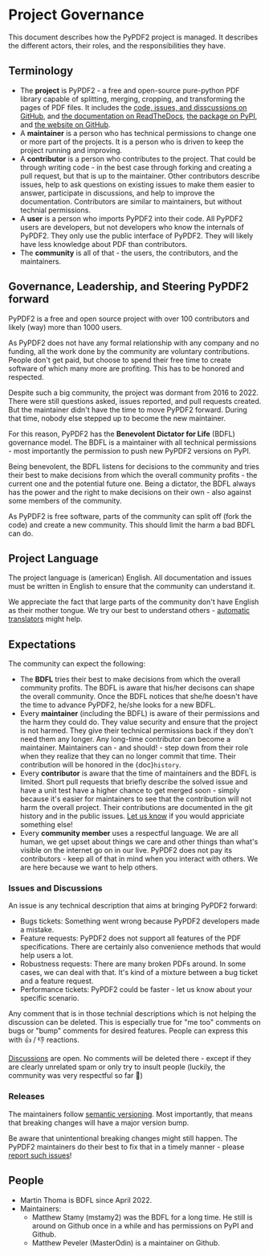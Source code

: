# Project Governance

This document describes how the PyPDF2 project is managed. It describes the
different actors, their roles, and the responsibilities they have.

## Terminology

* The **project** is PyPDF2 - a free and open-source pure-python PDF library
capable of splitting, merging, cropping, and transforming the pages of PDF files.
  It includes the [code, issues, and disscussions on GitHub](https://github.com/py-pdf/PyPDF2),
  and [the documentation on ReadTheDocs](https://pypdf2.readthedocs.io/en/latest/),
  [the package on PyPI](https://pypi.org/project/PyPDF2/), and
  [the website on GitHub](https://py-pdf.github.io/PyPDF2/dev/bench/).
* A **maintainer** is a person who has technical permissions to change one or
  more part of the projects. It is a person who is driven to keep the project running
  and improving.
* A **contributor** is a person who contributes to the project. That could be
  through writing code - in the best case through forking and creating a pull
  request, but that is up to the maintainer. Other contributors describe issues,
  help to ask questions on existing issues to make them easier to answer,
  participate in discussions, and help to improve the documentation. Contributors
  are similar to maintainers, but without technial permissions.
* A **user** is a person who imports PyPDF2 into their code. All PyPDF2 users
  are developers, but not developers who know the internals of PyPDF2. They only
  use the public interface of PyPDF2. They will likely have less knowledge about
  PDF than contributors.
* The **community** is all of that - the users, the contributors, and the maintainers.


## Governance, Leadership, and Steering PyPDF2 forward

PyPDF2 is a free and open source project with over 100 contributors and likely
(way) more than 1000 users.

As PyPDF2 does not have any formal relationship with any company and no funding,
all the work done by the community are voluntary contributions. People don't
get paid, but choose to spend their free time to create software of which
many more are profiting. This has to be honored and respected.

Despite such a big community, the project was dormant from 2016 to 2022.
There were still questions asked, issues reported, and pull requests created.
But the maintainer didn't have the time to move PyPDF2 forward. During that
time, nobody else stepped up to become the new maintainer.

For this reason, PyPDF2 has the **Benevolent Dictator for Life** (BDFL)
governance model. The BDFL is a maintainer with all technical permissions -
most importantly the permission to push new PyPDF2 versions on PyPI.

Being benevolent, the BDFL listens for decisions to the community and tries
their best to make decisions from which the overall community profits - the
current one and the potential future one. Being a dictator, the BDFL always has
the power and the right to make decisions on their own - also against some
members of the community.

As PyPDF2 is free software, parts of the community can split off (fork the code)
and create a new community. This should limit the harm a bad BDFL can do.


## Project Language

The project language is (american) English. All documentation and issues must
be written in English to ensure that the community can understand it.

We appreciate the fact that large parts of the community don't have English
as their mother tongue. We try our best to understand others -
[automatic translators](https://translate.google.com/) might help.


## Expectations

The community can expect the following:

* The **BDFL** tries their best to make decisions from which the overall
  community profits. The BDFL is aware that his/her decisons can shape the
  overall community. Once the BDFL notices that she/he doesn't have the time
  to advance PyPDF2, he/she looks for a new BDFL.
* Every **maintainer** (including the BDFL) is aware of their permissions and
  the harm they could do. They value security and ensure that the project is
  not harmed. They give their technical permissions back if they don't need them
  any longer. Any long-time contributor can become a maintainer. Maintainers
  can - and should! - step down from their role when they realize that they
  can no longer commit that time. Their contribution will be honored in the
  {doc}`history`.
* Every **contributor** is aware that the time of maintainers and the BDFL is
  limited. Short pull requests that briefly describe the solved issue and have
  a unit test have a higher chance to get merged soon - simply because it's
  easier for maintainers to see that the contribution will not harm the overall
  project. Their contributions are documented in the git history and in the
  public issues. [Let us know](https://github.com/py-pdf/PyPDF2/discussions/798)
  if you would appriciate something else!
* Every **community member** uses a respectful language. We are all human, we
  get upset about things we care and other things than what's visible on the
  internet go on in our live. PyPDF2 does not pay its contributors - keep all
  of that in mind when you interact with others. We are here because we want to
  help others.


### Issues and Discussions

An issue is any technical description that aims at bringing PyPDF2 forward:

* Bugs tickets: Something went wrong because PyPDF2 developers made a mistake.
* Feature requests: PyPDF2 does not support all features of the PDF specifications.
  There are certainly also convenience methods that would help users a lot.
* Robustness requests: There are many broken PDFs around. In some cases, we can
  deal with that. It's kind of a mixture between a bug ticket and a feature
  request.
* Performance tickets: PyPDF2 could be faster - let us know about your specific
  scenario.

Any comment that is in those technial descriptions which is not helping the
discussion can be deleted. This is especially true for "me too" comments on bugs
or "bump" comments for desired features. People can express this with 👍 / 👎
reactions.

[Discussions](https://github.com/py-pdf/PyPDF2/discussions) are open. No comments
will be deleted there - except if they are clearly unrelated spam or only
try to insult people (luckily, the community was very respectful so far 🤞)


### Releases

The maintainers follow [semantic versioning](https://semver.org/). Most
importantly, that means that breaking changes will have a major version bump.

Be aware that unintentional breaking changes might still happen. The PyPDF2
maintainers do their best to fix that in a timely manner - please
[report such issues](https://github.com/py-pdf/PyPDF2/issues)!


## People

* Martin Thoma is BDFL since April 2022.
* Maintainers:
    * Matthew Stamy (mstamy2) was the BDFL for a long time. He still is around on Github once in a while and has permissions on PyPI and Github.
    * Matthew Peveler (MasterOdin) is a maintainer on Github.
